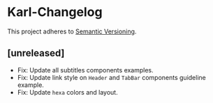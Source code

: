 # Karl-Changelog

This project adheres to [Semantic Versioning](http://semver.org/).

## [unreleased]

- Fix: Update all subtitles components examples.
- Fix: Update link style on `Header` and `TabBar` components guideline example.
- Fix: Update `hexa` colors and layout.

